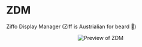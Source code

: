 # ZDM
Ziffo Display Manager (Ziff is Austrialian for beard 🧔)

<p align="center">
  <img src="https://github.com/csmertx/ZDM/blob/master/zdm_screenshot.png?raw=true" alt="Preview of ZDM"/>
</p>
